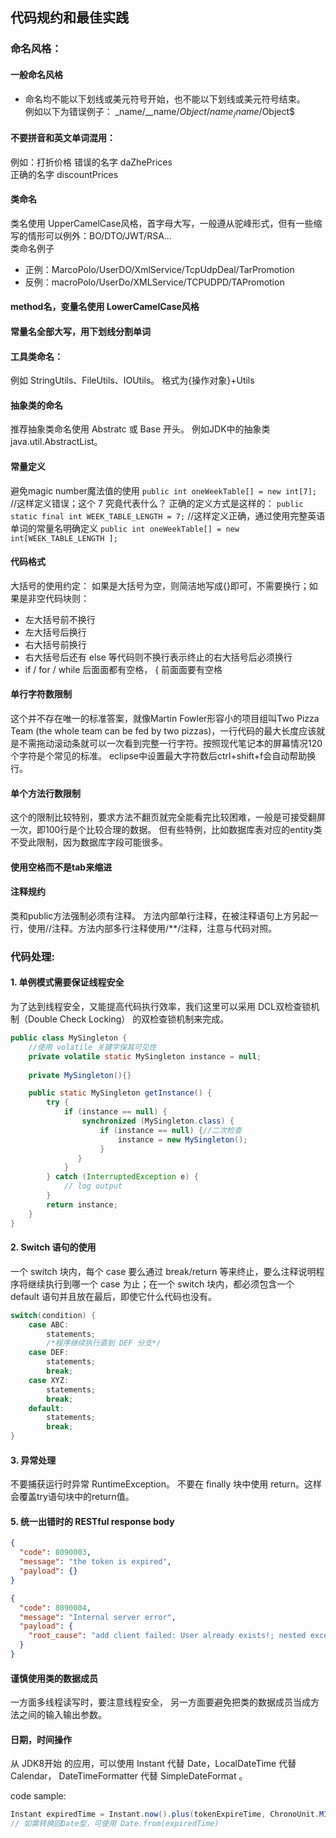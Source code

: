 ## 代码规约和最佳实践
### 命名风格：
#### 一般命名风格
- 命名均不能以下划线或美元符号开始，也不能以下划线或美元符号结束。  
例如以下为错误例子：
_name/__name/$Object/name_/name$/Object$  

####  不要拼音和英文单词混用：  
例如：打折价格 
错误的名字 daZhePrices  
正确的名字 discountPrices  

#### 类命名  
类名使用 UpperCamelCase风格，首字母大写，一般遵从驼峰形式，但有一些缩写的情形可以例外：BO/DTO/JWT/RSA...  
类命名例子
- 正例：MarcoPolo/UserDO/XmlService/TcpUdpDeal/TarPromotion
- 反例：macroPolo/UserDo/XMLService/TCPUDPD/TAPromotion

#### method名，变量名使用 LowerCamelCase风格

#### 常量名全部大写，用下划线分割单词 

#### 工具类命名：  
例如 StringUtils、FileUtils、IOUtils。 格式为{操作对象}+Utils

#### 抽象类的命名
推荐抽象类命名使用 Abstratc 或 Base 开头。
例如JDK中的抽象类 java.util.AbstractList。

#### 常量定义
避免magic number魔法值的使用
`public int oneWeekTable[] = new int[7];` //这样定义错误；这个 7 究竟代表什么？
正确的定义方式是这样的：
`public static final int WEEK_TABLE_LENGTH = 7;` //这样定义正确，通过使用完整英语单词的常量名明确定义
`public int oneWeekTable[] = new int[WEEK_TABLE_LENGTH ];`

#### 代码格式
大括号的使用约定：
如果是大括号为空，则简洁地写成{}即可，不需要换行；如果是非空代码块则：

- 左大括号前不换行
- 左大括号后换行
- 右大括号前换行
- 右大括号后还有 else 等代码则不换行表示终止的右大括号后必须换行
- if / for / while 后⾯面都有空格， { 前⾯面要有空格

####   单行字符数限制  
这个并不存在唯一的标准答案，就像Martin Fowler形容小的项目组叫Two Pizza Team (the whole team can be fed by two pizzas)，一行代码的最大长度应该就是不需拖动滚动条就可以一次看到完整一行字符。按照现代笔记本的屏幕情况120个字符是个常见的标准。 eclipse中设置最大字符数后ctrl+shift+f会自动帮助换行。

####   单个方法行数限制  
这个的限制比较特别，要求方法不翻页就完全能看完比较困难，一般是可接受翻屏一次，即100行是个比较合理的数据。
但有些特例，比如数据库表对应的entity类不受此限制，因为数据库字段可能很多。

####   使用空格而不是tab来缩进

####   注释规约
类和public方法强制必须有注释。
方法内部单行注释，在被注释语句上方另起一行，使用//注释。方法内部多行注释使用/**/注释，注意与代码对照。

### 代码处理:
####  1. 单例模式需要保证线程安全
为了达到线程安全，又能提高代码执行效率，我们这里可以采用 DCL双检查锁机制（Double Check Locking） 的双检查锁机制来完成。
```java
public class MySingleton { 
    //使用 volatile 关键字保其可见性 
    private volatile static MySingleton instance = null; 
    
    private MySingleton(){} 

    public static MySingleton getInstance() { 
        try { 
            if (instance == null) {
                synchronized (MySingleton.class) { 
                    if (instance == null) {//二次检查  
                        instance = new MySingleton(); 
                    } 
               } 
            } 
        } catch (InterruptedException e) { 
            // log output
        } 
        return instance; 
    } 
}
```

####  2. Switch 语句的使用
一个 switch 块内，每个 case 要么通过 break/return 等来终止，要么注释说明程序将继续执行到哪一个 case 为止；在一个 switch 块内，都必须包含一个 default 语句并且放在最后，即使它什么代码也没有。
```java
switch(condition) {
    case ABC:
        statements;
        /*程序继续执行直到 DEF 分支*/
    case DEF:
        statements;
        break;
    case XYZ:
        statements;
        break;
    default:
        statements;
        break;
}
```

####  3. 异常处理  
不要捕获运行时异常 RuntimeException。
不要在 finally 块中使用 return。这样会覆盖try语句块中的return值。


####  5.  统一出错时的 RESTful response body

```json
{
  "code": 8090003,
  "message": "the token is expired",
  "payload": {}
}
```

```json
{
  "code": 8090004,
  "message": "Internal server error",
  "payload": {
    "root_cause": "add client failed: User already exists!; nested exception is java.lang.Exception: User already exists!"
  }
}
```

#### 谨慎使用类的数据成员
一方面多线程读写时，要注意线程安全， 另一方面要避免把类的数据成员当成方法之间的输入输出参数。

#### 日期，时间操作
从 JDK8开始 的应用，可以使用 Instant 代替 Date，LocalDateTime 代替 Calendar， DateTimeFormatter 代替 SimpleDateFormat 。

code sample:

```java
Instant expiredTime = Instant.now().plus(tokenExpireTime, ChronoUnit.MINUTES);
// 如需转换回Date型，可使用 Date.from(expiredTime)
```
